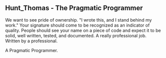 ## Hunt_Thomas - The Pragmatic Programmer

We want to see pride of ownership.
"I wrote this, and I stand behind my work."
Your signature should come to be recognized as an indicator of quality.
People should see your name on a piece of code and expect it to be solid, well written, tested, and documented.
A really professional job.
Written by a professional.

A Pragmatic Programmer.
